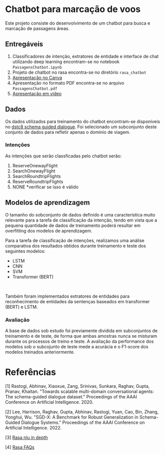 # Chatbot para marcação de voos

Este projeto consiste do desenvolvimento de um chatbot para busca e marcação de passagens áreas.

## Entregáveis
1. Classificadores de intenção, extratores de entidade e interface de chat utilizando deep learning encontram-se no notebook `PassagensChatbot.ipynb`
2. Projeto de chatbot no rasa encontra-se no diretório `rasa_chatbot`
3. [Apresentação no Canva](https://www.canva.com/design/DAF98MwZZo0/kUGd-pG7Y_yv0a0KCV2mjQ/edit?utm_content=DAF98MwZZo0&utm_campaign=designshare&utm_medium=link2&utm_source=sharebutton)
4. Apresentação no formato PDF encontra-se no arquivo `PassagensChatbot.pdf`
5. [Apresentação em vídeo]()

## Dados
Os dados utilizados para treinamento do chatbot encontram-se disponíveis no [dstc8 schema guided dialogue](https://github.com/google-research-datasets/dstc8-schema-guided-dialogue). Foi selecionado um subconjunto deste conjunto de dados para refletir apenas o domínio de viagem.

### Intenções
As intenções que serão classficadas pelo chatbot serão: </br>
1. ReserveOnewayFlight
2. SearchOnewayFlight
3. SearchRoundtripFlights
4. ReserveRoundtripFlights
5. NONE *verificar se isso é válido


## Modelos de aprendizagem
O tamanho do sobconjunto de dados definido é uma característica muito relevante para a tarefa de classificação da intenção, tendo em vista que a pequena quantidade de dados de treinamento poderá resultar em overfitting dos modelos de aprendizagem. </br>

Para a tarefa de classificação de intenções, realizamos uma análise comparativa dos resultados obtidos durante treinamento e teste dos seguintes modelos:
- LSTM
- CNN
- SVM
- Transformer (BERT)
</br>

Também foram implementados extratores de entidades para reconhecimento de entidades da sentenças baseados em transformer (BERT) e LSTM.

### Avaliação
A base de dados sob estudo foi previamente dividida em subconjuntos de treinamento e de teste, de forma que ambas amostras nunca se misturam durante os processos de treino e teste. A avaliação da performance dos modelos sob o subcojunto de teste mede a acurácia e o F1-score dos modelos treinados anteriormente.

# Referências

[1] 
Rastogi, Abhinav, Xiaoxue, Zang, Srinivas, Sunkara, Raghav, Gupta, Pranav, Khaitan. "Towards scalable multi-domain conversational agents: The schema-guided dialogue dataset." Proceedings of the AAAI Conference on Artificial Intelligence. 2020.

[2] 
Lee, Harrison, Raghav, Gupta, Abhinav, Rastogi, Yuan, Cao, Bin, Zhang, Yonghui, Wu. "SGD-X: A Benchmark for Robust Generalization in Schema-Guided Dialogue Systems." Proceedings of the AAAI Conference on Artificial Intelligence. 2022.

[3] [Rasa nlu in depth](https://rasa.com/blog/rasa-nlu-in-depth-part-1-intent-classification/)

[4] [Rasa FAQs](https://rasa.com/docs/rasa/chitchat-faqs/)

